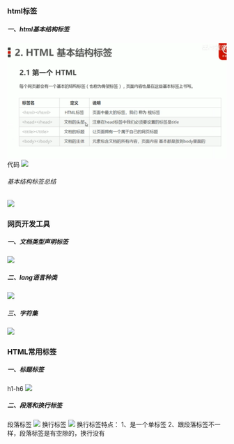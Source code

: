 ### html标签
##### 一、html基本结构标签
![](pictures/aa.png)
代码
![](code1.png)

###### 基本结构标签总结
![](bb.png)


### 网页开发工具
##### 一、文档类型声明标签
![](cc.png)
##### 二、lang语言种类
![](dd.png)
##### 三、字符集
![](ee.png)

### HTML常用标签
##### 一、标题标签
h1-h6
![](ee.png)

##### 二、段落和换行标签
段落标签
![](gg.png)
换行标签
![](hh.png)
换行标签特点：
1、是一个单标签
2、跟段落标签不一样，段落标签是有空隙的，换行没有










